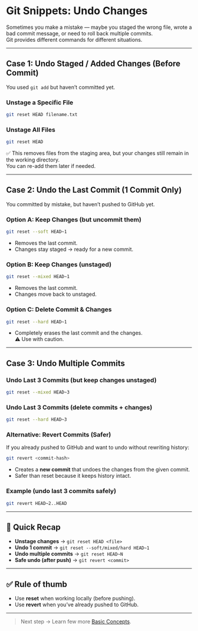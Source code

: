 # Git Snippets: Undo Changes

Sometimes you make a mistake — maybe you staged the wrong file, wrote a bad commit message, or need to roll back multiple commits.  
Git provides different commands for different situations.  

---

## Case 1: Undo Staged / Added Changes (Before Commit)

You used `git add` but haven’t committed yet.

### Unstage a Specific File

  ```bash
  git reset HEAD filename.txt
  ```

### Unstage All Files

  ```bash
  git reset HEAD
  ```

✅ This removes files from the staging area, but your changes still remain in the working directory.  
You can re-add them later if needed.

---

## Case 2: Undo the Last Commit (1 Commit Only)

You committed by mistake, but haven’t pushed to GitHub yet.

### Option A: Keep Changes (but uncommit them)

  ```bash
  git reset --soft HEAD~1
  ```

- Removes the last commit.
- Changes stay staged → ready for a new commit.

### Option B: Keep Changes (unstaged)

  ```bash
  git reset --mixed HEAD~1
  ```

- Removes the last commit.
- Changes move back to unstaged.

### Option C: Delete Commit & Changes

  ```bash
  git reset --hard HEAD~1
  ```

- Completely erases the last commit and the changes.  
  ⚠️ Use with caution.

---

## Case 3: Undo Multiple Commits

### Undo Last 3 Commits (but keep changes unstaged)

  ```bash
  git reset --mixed HEAD~3
  ```

### Undo Last 3 Commits (delete commits + changes)

  ```bash
  git reset --hard HEAD~3
  ```

### Alternative: Revert Commits (Safer)

If you already pushed to GitHub and want to undo without rewriting history:

  ```bash
  git revert <commit-hash>
  ```

- Creates a **new commit** that undoes the changes from the given commit.
- Safer than reset because it keeps history intact.

### Example (undo last 3 commits safely)

  ```bash
  git revert HEAD~2..HEAD
  ```

---

## 🚀 Quick Recap

- **Unstage changes** → `git reset HEAD <file>`
- **Undo 1 commit** → `git reset --soft/mixed/hard HEAD~1`
- **Undo multiple commits** → `git reset HEAD~N`
- **Safe undo (after push)** → `git revert <commit>`

---

## ✅ Rule of thumb

- Use **reset** when working locally (before pushing).
- Use **revert** when you’ve already pushed to GitHub.

---

> Next step → Learn few more [Basic Concepts](https://github.com/Akshat7garg/GitSnippets/blob/main/snippets/08_next_basics.md).
